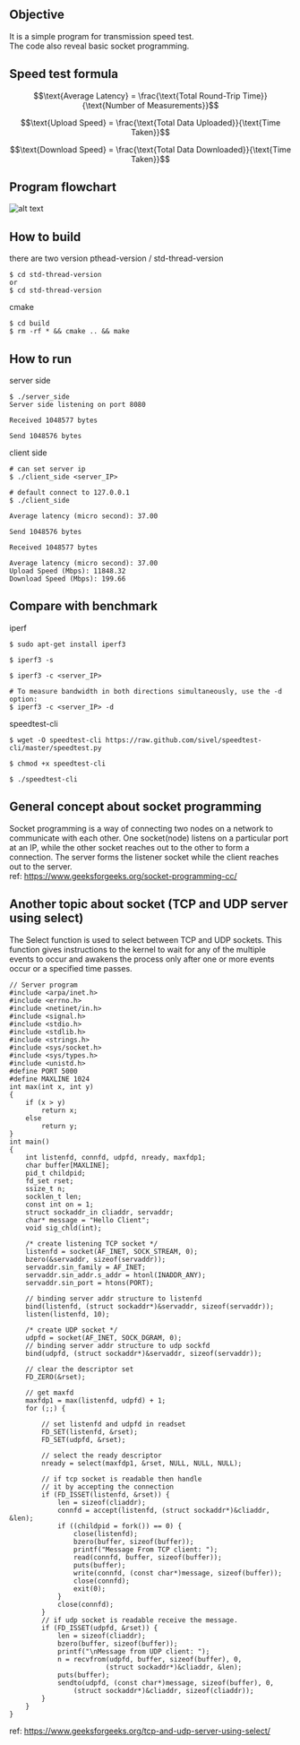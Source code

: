 ## Objective
It is a simple program for transmission speed test. \
The code also reveal basic socket programming.

## Speed test formula

$$\text{Average Latency} = \frac{\text{Total Round-Trip Time}}{\text{Number of Measurements}}$$

$$\text{Upload Speed} = \frac{\text{Total Data Uploaded}}{\text{Time Taken}}$$

$$\text{Download Speed} = \frac{\text{Total Data Downloaded}}{\text{Time Taken}}$$

## Program flowchart
![alt text](speed-test-1.png)

## How to build
there are two version pthead-version / std-thread-version
```console
$ cd std-thread-version
or
$ cd std-thread-version
```
cmake
```console
$ cd build
$ rm -rf * && cmake .. && make
```

## How to run
server side
```console
$ ./server_side 
Server side listening on port 8080

Received 1048577 bytes

Send 1048576 bytes
```
client side
```console
# can set server ip
$ ./client_side <server_IP>

# default connect to 127.0.0.1
$ ./client_side 

Average latency (micro second): 37.00

Send 1048576 bytes

Received 1048577 bytes

Average latency (micro second): 37.00
Upload Speed (Mbps): 11848.32
Download Speed (Mbps): 199.66
```

## Compare with benchmark
iperf
```console
$ sudo apt-get install iperf3

$ iperf3 -s

$ iperf3 -c <server_IP>

# To measure bandwidth in both directions simultaneously, use the -d option:
$ iperf3 -c <server_IP> -d
```
speedtest-cli
```console
$ wget -O speedtest-cli https://raw.github.com/sivel/speedtest-cli/master/speedtest.py

$ chmod +x speedtest-cli

$ ./speedtest-cli
```
## General concept about socket programming
Socket programming is a way of connecting two nodes on a network to communicate with each other. One socket(node) listens on a particular port at an IP, while the other socket reaches out to the other to form a connection. The server forms the listener socket while the client reaches out to the server. \
ref: https://www.geeksforgeeks.org/socket-programming-cc/

## Another topic about socket (TCP and UDP server using select)
The Select function is used to select between TCP and UDP sockets. This function gives instructions to the kernel to wait for any of the multiple events to occur and awakens the process only after one or more events occur or a specified time passes.
```console
// Server program 
#include <arpa/inet.h> 
#include <errno.h> 
#include <netinet/in.h> 
#include <signal.h> 
#include <stdio.h> 
#include <stdlib.h> 
#include <strings.h> 
#include <sys/socket.h> 
#include <sys/types.h> 
#include <unistd.h> 
#define PORT 5000 
#define MAXLINE 1024 
int max(int x, int y) 
{ 
	if (x > y) 
		return x; 
	else
		return y; 
} 
int main() 
{ 
	int listenfd, connfd, udpfd, nready, maxfdp1; 
	char buffer[MAXLINE]; 
	pid_t childpid; 
	fd_set rset; 
	ssize_t n; 
	socklen_t len; 
	const int on = 1; 
	struct sockaddr_in cliaddr, servaddr; 
	char* message = "Hello Client"; 
	void sig_chld(int); 

	/* create listening TCP socket */
	listenfd = socket(AF_INET, SOCK_STREAM, 0); 
	bzero(&servaddr, sizeof(servaddr)); 
	servaddr.sin_family = AF_INET; 
	servaddr.sin_addr.s_addr = htonl(INADDR_ANY); 
	servaddr.sin_port = htons(PORT); 

	// binding server addr structure to listenfd 
	bind(listenfd, (struct sockaddr*)&servaddr, sizeof(servaddr)); 
	listen(listenfd, 10); 

	/* create UDP socket */
	udpfd = socket(AF_INET, SOCK_DGRAM, 0); 
	// binding server addr structure to udp sockfd 
	bind(udpfd, (struct sockaddr*)&servaddr, sizeof(servaddr)); 

	// clear the descriptor set 
	FD_ZERO(&rset); 

	// get maxfd 
	maxfdp1 = max(listenfd, udpfd) + 1; 
	for (;;) { 

		// set listenfd and udpfd in readset 
		FD_SET(listenfd, &rset); 
		FD_SET(udpfd, &rset); 

		// select the ready descriptor 
		nready = select(maxfdp1, &rset, NULL, NULL, NULL); 

		// if tcp socket is readable then handle 
		// it by accepting the connection 
		if (FD_ISSET(listenfd, &rset)) { 
			len = sizeof(cliaddr); 
			connfd = accept(listenfd, (struct sockaddr*)&cliaddr, &len); 
			if ((childpid = fork()) == 0) { 
				close(listenfd); 
				bzero(buffer, sizeof(buffer)); 
				printf("Message From TCP client: "); 
				read(connfd, buffer, sizeof(buffer)); 
				puts(buffer); 
				write(connfd, (const char*)message, sizeof(buffer)); 
				close(connfd); 
				exit(0); 
			} 
			close(connfd); 
		} 
		// if udp socket is readable receive the message. 
		if (FD_ISSET(udpfd, &rset)) { 
			len = sizeof(cliaddr); 
			bzero(buffer, sizeof(buffer)); 
			printf("\nMessage from UDP client: "); 
			n = recvfrom(udpfd, buffer, sizeof(buffer), 0, 
						(struct sockaddr*)&cliaddr, &len); 
			puts(buffer); 
			sendto(udpfd, (const char*)message, sizeof(buffer), 0, 
				(struct sockaddr*)&cliaddr, sizeof(cliaddr)); 
		} 
	} 
} 
```
ref: https://www.geeksforgeeks.org/tcp-and-udp-server-using-select/
